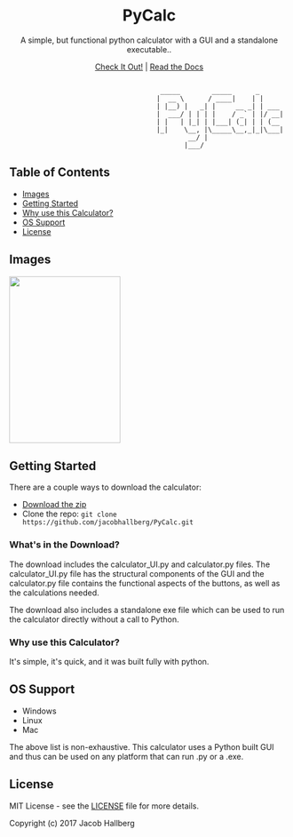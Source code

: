 <h1 align="center">PyCalc</h1>

<p align="center">A simple, but functional python calculator with a GUI and a standalone executable..</p>

<p align="center"><a href="#site">Check It Out!</a> | <a href="#documentation">Read the Docs</a></p>

```

                                      _____        _____      _      
                                     |  __ \      / ____|    | |     
                                     | |__) |   _| |     __ _| | ___ 
                                     |  ___/ | | | |    / _` | |/ __|
                                     | |   | |_| | |___| (_| | | (__ 
                                     |_|    \__, |\_____\__,_|_|\___|
                                             __/ |                   
                                            |___/     
```


## Table of Contents
- [Images](#images)
- [Getting Started](#getting-started)
- [Why use this Calculator?](#why-use-this-calculator)
- [OS Support](#os-support)
- [License](#license)

## Images
<img src="https://imgur.com/dV02kq9.png" width="200" height="300" />

## Getting Started

There are a couple ways to download the calculator:
- [Download the zip](https://github.com/jacobhallberg/PyCalc.git/archive/master.zip)
- Clone the repo: `git clone https://github.com/jacobhallberg/PyCalc.git` 


### What's in the Download?

The download includes the calculator_UI.py and calculator.py files. The calculator_UI.py file has the structural components of the GUI and the calculator.py file contains the functional aspects of the buttons, as well as the calculations needed.

The download also includes a standalone exe file which can be used to run the calculator directly without a call to Python.


### Why use this Calculator?
It's simple, it's quick, and it was built fully with python.

## OS Support

- Windows
- Linux
- Mac

The above list is non-exhaustive. This calculator uses a Python built GUI and thus can be used on any platform that can run .py or a .exe.


## License
MIT License - see the [LICENSE](https://github.com/jacobhallberg/PyCalc/blob/master/LICENSE) file for more details.

Copyright (c) 2017 Jacob Hallberg

